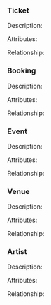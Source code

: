 
### Ticket
Description: 

Attributes:

Relationship:

### Booking
Description: 

Attributes:

Relationship:


### Event
Description: 

Attributes:

Relationship:

### Venue
Description: 

Attributes:

Relationship:

### Artist
Description: 

Attributes:

Relationship:

